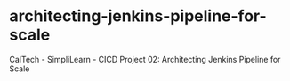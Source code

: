 # architecting-jenkins-pipeline-for-scale
CalTech - SimpliLearn - CICD Project 02: Architecting Jenkins Pipeline for Scale

